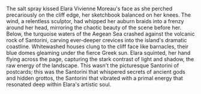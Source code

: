 The salt spray kissed Elara Vivienne Moreau's face as she perched precariously on the cliff edge, her sketchbook balanced on her knees. The wind, a relentless sculptor, had whipped her auburn braids into a frenzy around her head, mirroring the chaotic beauty of the scene before her. Below, the turquoise waters of the Aegean Sea crashed against the volcanic rock of Santorini, carving ever-deeper crevices into the island's dramatic coastline.  Whitewashed houses clung to the cliff face like barnacles, their blue domes gleaming under the fierce Greek sun.  Elara squinted, her hand flying across the page, capturing the stark contrast of light and shadow, the raw energy of the landscape.  This wasn't the picturesque Santorini of postcards; this was the Santorini that whispered secrets of ancient gods and hidden grottos, the Santorini that vibrated with a primal energy that resonated deep within Elara's artistic soul.
